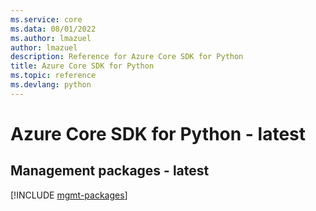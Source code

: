 ```yaml
---
ms.service: core
ms.data: 08/01/2022
ms.author: lmazuel
author: lmazuel
description: Reference for Azure Core SDK for Python
title: Azure Core SDK for Python
ms.topic: reference
ms.devlang: python
---
```

# Azure Core SDK for Python - latest

## Management packages - latest
[!INCLUDE [mgmt-packages](core-mgmt-index.md)]